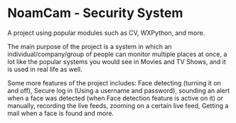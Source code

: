 # NoamCam - Security System
A project using popular modules such as CV, WXPython, and more.

The main purpose of the project is a system in which an individual/company/group of people can monitor multiple places at once, a lot like the popular systems you would see in Movies and TV Shows, and it is used in real life as well.

Some more features of the project includes: Face detecting (turning it on and off), Secure log in (Using a username and password), sounding an alert when a face was detected (when Face detection feature is active on it) or manually, recording the live feeds, zooming on a certain live feed, Getting a mail when a face is found and more.
